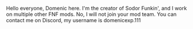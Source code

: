 Hello everyone, Domenic here.  I'm the creator of Sodor Funkin', and I work on multiple other FNF mods.  No, I will not join your mod team.
You can contact me on Discord, my username is domenicexp.111
<!---
DomenicEXP111/DomenicEXP111 is a ✨ special ✨ repository because its `README.md` (this file) appears on your GitHub profile.
You can click the Preview link to take a look at your changes.
--->
